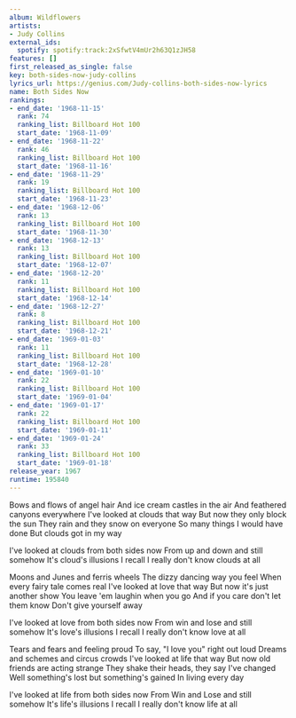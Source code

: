 ```yaml
---
album: Wildflowers
artists:
- Judy Collins
external_ids:
  spotify: spotify:track:2xSfwtV4mUr2h63Q1zJH58
features: []
first_released_as_single: false
key: both-sides-now-judy-collins
lyrics_url: https://genius.com/Judy-collins-both-sides-now-lyrics
name: Both Sides Now
rankings:
- end_date: '1968-11-15'
  rank: 74
  ranking_list: Billboard Hot 100
  start_date: '1968-11-09'
- end_date: '1968-11-22'
  rank: 46
  ranking_list: Billboard Hot 100
  start_date: '1968-11-16'
- end_date: '1968-11-29'
  rank: 19
  ranking_list: Billboard Hot 100
  start_date: '1968-11-23'
- end_date: '1968-12-06'
  rank: 13
  ranking_list: Billboard Hot 100
  start_date: '1968-11-30'
- end_date: '1968-12-13'
  rank: 13
  ranking_list: Billboard Hot 100
  start_date: '1968-12-07'
- end_date: '1968-12-20'
  rank: 11
  ranking_list: Billboard Hot 100
  start_date: '1968-12-14'
- end_date: '1968-12-27'
  rank: 8
  ranking_list: Billboard Hot 100
  start_date: '1968-12-21'
- end_date: '1969-01-03'
  rank: 11
  ranking_list: Billboard Hot 100
  start_date: '1968-12-28'
- end_date: '1969-01-10'
  rank: 22
  ranking_list: Billboard Hot 100
  start_date: '1969-01-04'
- end_date: '1969-01-17'
  rank: 22
  ranking_list: Billboard Hot 100
  start_date: '1969-01-11'
- end_date: '1969-01-24'
  rank: 33
  ranking_list: Billboard Hot 100
  start_date: '1969-01-18'
release_year: 1967
runtime: 195840
---
```

Bows and flows of angel hair
And ice cream castles in the air
And feathered canyons everywhere
I've looked at clouds that way
But now they only block the sun
They rain and they snow on everyone
So many things I would have done
But clouds got in my way

I've looked at clouds from both sides now
From up and down and still somehow
It's cloud's illusions I recall
I really don't know clouds at all

Moons and Junes and ferris wheels
The dizzy dancing way you feel
When every fairy tale comes real
I've looked at love that way
But now it's just another show
You leave 'em laughin when you go
And if you care don't let them know
Don't give yourself away

I've looked at love from both sides now
From win and lose and still somehow
It's love's illusions I recall
I really don't know love at all

Tears and fears and feeling proud
To say, "I love you" right out loud
Dreams and schemes and circus crowds
I've looked at life that way
But now old friends are acting strange
They shake their heads, they say I've changed
Well something's lost but something's gained
In living every day

I've looked at life from both sides now
From Win and Lose and still somehow
It's life's illusions I recall
I really don't know life at all
